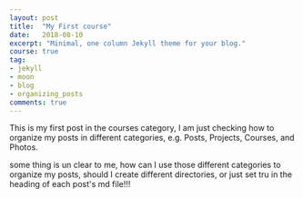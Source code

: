 ```yaml
---
layout: post
title:  "My First course"
date:   2018-08-10
excerpt: "Minimal, one column Jekyll theme for your blog."
course: true
tag:
- jekyll 
- moon
- blog
- organizing_posts
comments: true
---
```


This is my first post in the courses category,
 I am just checking how to organize my posts
 in different categories, e.g. Posts, Projects, Courses, and Photos.
  
some thing is un clear to me, how can I use those different categories 
 to organize my posts, should I create different directories, or just 
  set tru in the heading of each post's md file!!!
  

